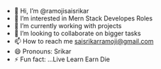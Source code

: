 - 👋 Hi, I’m @ramojisaisrikar
- 👀 I’m interested in Mern Stack Developes Roles
- 🌱 I’m currently working with projects
- 💞️ I’m looking to collaborate on bigger tasks
- 📫 How to reach me saisrikarramoji@gmail.com
- 😄 Pronouns: Srikar
- ⚡ Fun fact: ...Live Learn Earn Die

<!---
ramojisaisrikar/ramojisaisrikar is a ✨ special ✨ repository because its `README.md` (this file) appears on your GitHub profile.
You can click the Preview link to take a look at your changes.
--->
